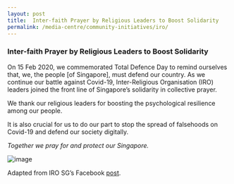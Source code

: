 ```yaml
---
layout: post
title:  Inter-faith Prayer by Religious Leaders to Boost Solidarity
permalink: /media-centre/community-initiatives/iro/
---
```


### Inter-faith Prayer by Religious Leaders to Boost Solidarity ### 

On 15 Feb 2020, we commemorated Total Defence Day to remind ourselves that, we, the people [of Singapore], must defend our country. As we continue our battle against Covid-19, Inter-Religious Organisation (IRO) leaders joined the front line of Singapore’s solidarity in collective prayer.

We thank our religious leaders for boosting the psychological resilience among our people.

It is also crucial for us to do our part to stop the spread of falsehoods on Covid-19 and defend our society digitally.

_Together we pray for and protect our Singapore._

![image](/images/IRO.jpg)

Adapted from IRO SG’s Facebook [post](https://www.facebook.com/IROSG/posts/1615515668586783).
